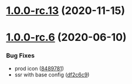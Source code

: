 # [1.0.0-rc.13](https://github.com/docschina/mdpress/compare/v1.0.0-rc.12...v1.0.0-rc.13) (2020-11-15)



# [1.0.0-rc.6](https://github.com/LinFeng1997/mdpress/compare/v1.0.0-rc.5.6...v1.0.0-rc.6) (2020-06-10)


### Bug Fixes

* prod icon ([8489781](https://github.com/LinFeng1997/mdpress/commit/84897810ed4fc9304a8928e8c236da48fdc0eea0))
* ssr with base config ([df2c6c9](https://github.com/LinFeng1997/mdpress/commit/df2c6c93d4f49816b1aee4422b8ccbd9d5e619a7))



